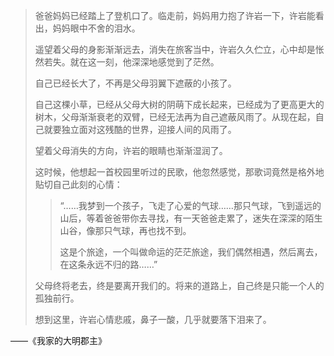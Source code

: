 > 爸爸妈妈已经踏上了登机口了。临走前，妈妈用力抱了许岩一下，许岩能看出，妈妈眼中不舍的泪水。
> 
> 遥望着父母的身影渐渐远去，消失在旅客当中，许岩久久伫立，心中却是怅然若失。就在这一刻，他深深地感觉到了茫然。
> 
> 自己已经长大了，不再是父母羽翼下遮蔽的小孩了。
> 
> 自己这棵小草，已经从父母大树的阴萌下成长起来，已经成为了更高更大的树木，父母渐渐衰老的双臂，已经无法再为自己遮蔽风雨了。从现在起，自己就要独立面对这残酷的世界，迎接人间的风雨了。
> 
> 望着父母消失的方向，许岩的眼睛也渐渐湿润了。
> 
> 这时候，他想起一首校园里听过的民歌，他忽然感觉，那歌词竟然是格外地贴切自己此刻的心情：
> 
>>  “……我梦到一个孩子，飞走了心爱的气球……那只气球，飞到遥远的山后，等着爸爸带你去寻找，有一天爸爸走累了，迷失在深深的陌生山谷，像那只气球，再也找不到。
>> 
>> 这是个旅途，一个叫做命运的茫茫旅途，我们偶然相遇，然后离去，在这条永远不归的路……”
> 
> 父母终将老去，终是要离开我们的。将来的道路上，自己终是只能一个人的孤独前行。
> 
> 想到这里，许岩心情悲戚，鼻子一酸，几乎就要落下泪来了。

——《我家的大明郡主》
